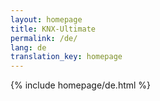 ```yaml
---
layout: homepage
title: KNX-Ultimate
permalink: /de/
lang: de
translation_key: homepage
---
```


{% include homepage/de.html %}
